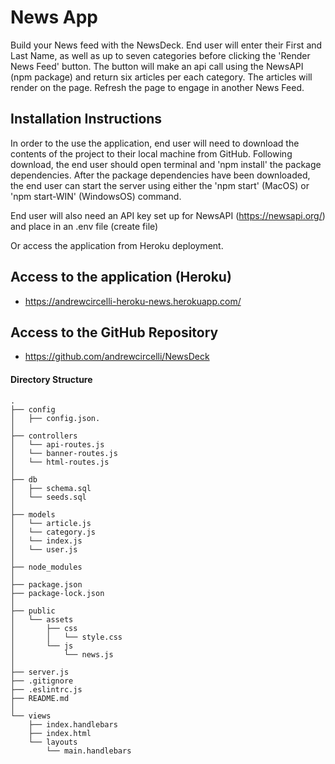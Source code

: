# News App

Build your News feed with the NewsDeck. End user will enter their First and Last Name,
as well as up to seven categories before clicking the 'Render News Feed' button. The button will
make an api call using the NewsAPI (npm package) and return six articles per each category. The
articles will render on the page. Refresh the page to engage in another News Feed.

## Installation Instructions

In order to the use the application, end user will need to download the contents of the project to
their local machine from GitHub. Following download, the end user should open terminal and 'npm install'
the package dependencies. After the package dependencies have been downloaded, the end user can start
the server using either the 'npm start' (MacOS) or 'npm start-WIN' (WindowsOS) command.

End user will also need an API key set up for NewsAPI (https://newsapi.org/) and place in an .env file (create file)

Or access the application from Heroku deployment.

## Access to the application (Heroku)

- https://andrewcircelli-heroku-news.herokuapp.com/

## Access to the GitHub Repository

- https://github.com/andrewcircelli/NewsDeck

#### Directory Structure

```
.
├── config
│   ├── config.json.
│
├── controllers
│   └── api-routes.js
│   └── banner-routes.js
│   └── html-routes.js
│
├── db
│   ├── schema.sql
│   └── seeds.sql
│
├── models
│   └── article.js
│   └── category.js
│   └── index.js
│   └── user.js
│
├── node_modules
│ 
├── package.json
├── package-lock.json
│
├── public
│   └── assets
│       ├── css
│       │   └── style.css
│       └── js
│           └── news.js
│
├── server.js
├── .gitignore
├── .eslintrc.js
├── README.md
│
└── views
    ├── index.handlebars
    ├── index.html
    └── layouts
        └── main.handlebars
```
